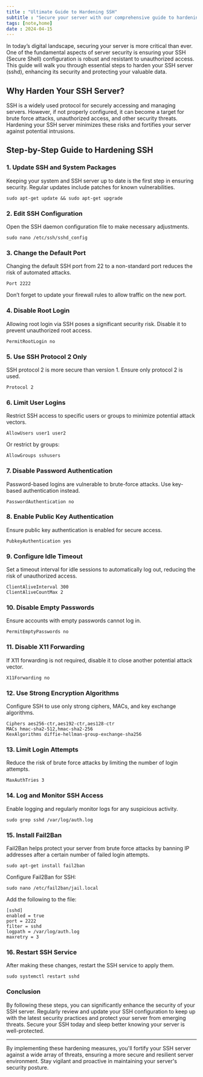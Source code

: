 ```yaml
---
title : "Ultimate Guide to Hardening SSH"
subtitle : "Secure your server with our comprehensive guide to hardening SSH. Learn essential steps to prevent unauthorized access, including changing default ports, disabling root login, enabling key-based authentication, and more. Fortify your SSH server today for a more resilient and secure environment."
tags: [note,home]
date : 2024-04-15
---
```


In today’s digital landscape, securing your server is more critical than ever. One of the fundamental aspects of server security is ensuring your SSH (Secure Shell) configuration is robust and resistant to unauthorized access. This guide will walk you through essential steps to harden your SSH server (sshd), enhancing its security and protecting your valuable data.

## Why Harden Your SSH Server?

SSH is a widely used protocol for securely accessing and managing servers. However, if not properly configured, it can become a target for brute force attacks, unauthorized access, and other security threats. Hardening your SSH server minimizes these risks and fortifies your server against potential intrusions.

## Step-by-Step Guide to Hardening SSH

### 1. Update SSH and System Packages
Keeping your system and SSH server up to date is the first step in ensuring security. Regular updates include patches for known vulnerabilities.

    sudo apt-get update && sudo apt-get upgrade
   
### 2. Edit SSH Configuration
Open the SSH daemon configuration file to make necessary adjustments.

    sudo nano /etc/ssh/sshd_config
   
### 3. Change the Default Port
Changing the default SSH port from 22 to a non-standard port reduces the risk of automated attacks.

    Port 2222
   
Don’t forget to update your firewall rules to allow traffic on the new port.

### 4. Disable Root Login  
Allowing root login via SSH poses a significant security risk. Disable it to prevent unauthorized root access.

    PermitRootLogin no
   
### 5. Use SSH Protocol 2 Only  
SSH protocol 2 is more secure than version 1. Ensure only protocol 2 is used.

    Protocol 2
   
### 6. Limit User Logins  
Restrict SSH access to specific users or groups to minimize potential attack vectors.

    AllowUsers user1 user2
   
Or restrict by groups:

    AllowGroups sshusers
   
### 7. Disable Password Authentication  
Password-based logins are vulnerable to brute-force attacks. Use key-based authentication instead.

    PasswordAuthentication no

### 8. Enable Public Key Authentication
Ensure public key authentication is enabled for secure access.

    PubkeyAuthentication yes
   
### 9. Configure Idle Timeout  
Set a timeout interval for idle sessions to automatically log out, reducing the risk of unauthorized access.

    ClientAliveInterval 300
    ClientAliveCountMax 2

### 10. Disable Empty Passwords  
Ensure accounts with empty passwords cannot log in.
 
    PermitEmptyPasswords no

### 11. Disable X11 Forwarding
If X11 forwarding is not required, disable it to close another potential attack vector.

    X11Forwarding no

### 12. Use Strong Encryption Algorithms  
Configure SSH to use only strong ciphers, MACs, and key exchange algorithms.

    Ciphers aes256-ctr,aes192-ctr,aes128-ctr
    MACs hmac-sha2-512,hmac-sha2-256
    KexAlgorithms diffie-hellman-group-exchange-sha256

### 13. Limit Login Attempts  
Reduce the risk of brute force attacks by limiting the number of login attempts.

    MaxAuthTries 3

### 14. Log and Monitor SSH Access  
Enable logging and regularly monitor logs for any suspicious activity.

    sudo grep sshd /var/log/auth.log

### 15. Install Fail2Ban  
Fail2Ban helps protect your server from brute force attacks by banning IP addresses after a certain number of failed login attempts.
 
    sudo apt-get install fail2ban
    
Configure Fail2Ban for SSH:
 
    sudo nano /etc/fail2ban/jail.local
    
Add the following to the file:
 
    [sshd]
    enabled = true
    port = 2222
    filter = sshd
    logpath = /var/log/auth.log
    maxretry = 3

### 16. Restart SSH Service  
After making these changes, restart the SSH service to apply them.
 
    sudo systemctl restart sshd

### Conclusion

By following these steps, you can significantly enhance the security of your SSH server. Regularly review and update your SSH configuration to keep up with the latest security practices and protect your server from emerging threats. Secure your SSH today and sleep better knowing your server is well-protected.

---

By implementing these hardening measures, you'll fortify your SSH server against a wide array of threats, ensuring a more secure and resilient server environment. Stay vigilant and proactive in maintaining your server's security posture.
